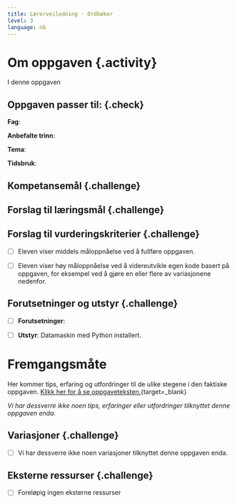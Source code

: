 ```yaml
---
title: Lærerveiledning - Ordbøker
level: 3
language: nb
---
```



# Om oppgaven {.activity}

I denne oppgaven 


## Oppgaven passer til: {.check}

 __Fag__:

 __Anbefalte trinn__:

 __Tema__:

 __Tidsbruk__:


## Kompetansemål {.challenge}



## Forslag til læringsmål {.challenge}



## Forslag til vurderingskriterier {.challenge}

- [ ] Eleven viser middels måloppnåelse ved å fullføre oppgaven.

- [ ] Eleven viser høy måloppnåelse ved å videreutvikle egen kode basert på oppgaven, for eksempel ved å gjøre en eller flere av variasjonene nedenfor.

 
## Forutsetninger og utstyr {.challenge}

 - [ ]  __Forutsetninger__:

 - [ ]  __Utstyr__: Datamaskin med Python installert.


# Fremgangsmåte

 Her kommer tips, erfaring og utfordringer til de ulike stegene i den faktiske oppgaven. [Klikk her for å se oppgaveteksten.](../ordboeker/ordboeker.html){target=_blank}

_Vi har dessverre ikke noen tips, erfaringer eller utfordringer tilknyttet denne oppgaven enda._


## Variasjoner {.challenge}

- [ ]  Vi har dessverre ikke noen variasjoner tilknyttet denne oppgaven enda.


## Eksterne ressurser {.challenge}

- [ ] Foreløpig ingen eksterne ressurser 

